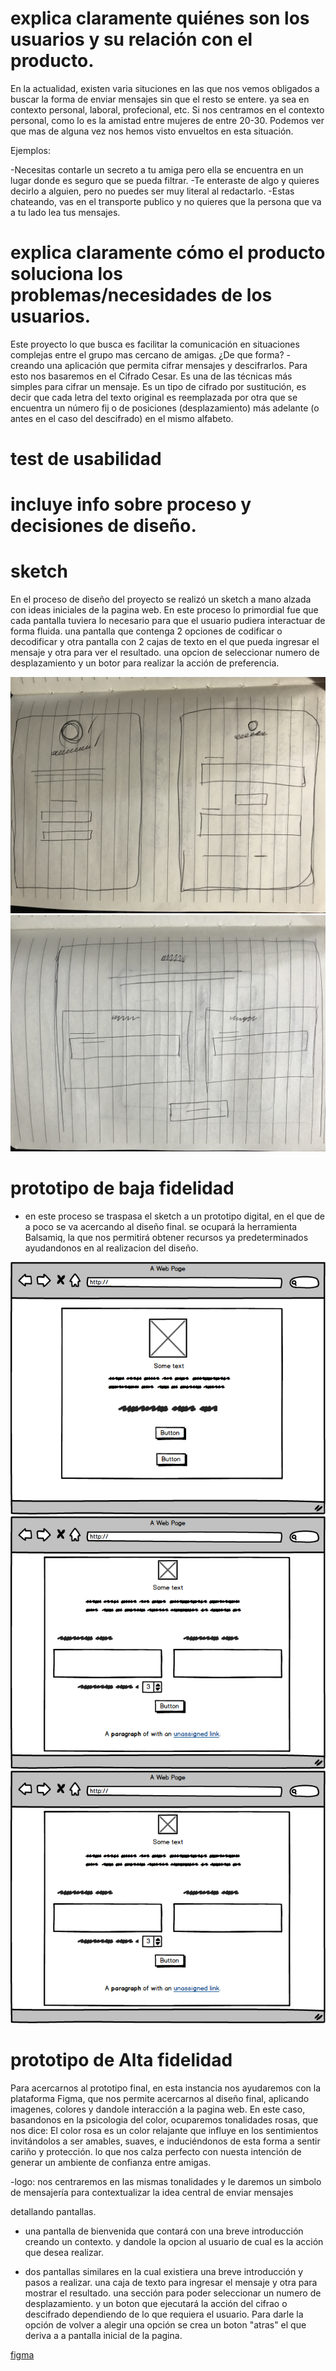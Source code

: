 
# explica claramente quiénes son los usuarios y su relación con el producto.

En la actualidad, existen varia situciones en las que nos vemos obligados a buscar la forma de enviar mensajes sin que el resto se entere. ya sea en contexto personal, laboral, profecional, etc.
Si nos centramos en el contexto personal, como lo es la amistad entre mujeres de entre 20-30. Podemos ver que mas de alguna vez nos hemos visto envueltos en esta situación. 

Ejemplos:

 -Necesitas contarle un secreto a tu amiga pero ella se encuentra en un lugar donde es seguro que se pueda filtrar. 
 -Te enteraste de algo y quieres decirlo a alguien, pero no puedes ser muy literal al redactarlo.
 -Estas chateando, vas en el transporte publico y no quieres que la persona que va a tu lado lea tus mensajes.

# explica claramente cómo el producto soluciona los problemas/necesidades de los usuarios.

Este proyecto lo que busca es facilitar la comunicación en situaciones complejas entre el grupo mas cercano de amigas. 
¿De que forma? - creando una aplicación que permita cifrar mensajes y descifrarlos. Para esto nos basaremos en el Cifrado Cesar. Es una de las técnicas más simples para cifrar un mensaje. Es un tipo de cifrado por sustitución, es decir que cada letra del texto original es reemplazada por otra que se encuentra un número fij
o de posiciones (desplazamiento) más adelante (o antes en el caso del descifrado) en el mismo alfabeto.


# test de usabilidad 



# incluye info sobre proceso y decisiones de diseño.

# sketch
En el proceso de diseño del proyecto se realizó un sketch a mano alzada con ideas iniciales de la pagina web. En este proceso lo primordial fue que cada pantalla tuviera lo necesario para que el usuario pudiera interactuar de forma fluida.
una pantalla que contenga 2 opciones de codificar o decodificar y otra pantalla con 2 cajas de texto en el que pueda ingresar el mensaje y otra para ver el resultado. una opcion de seleccionar numero de desplazamiento y un botor para realizar la acción de preferencia.


![prototiposketch](https://github.com/CamiPerezv/SCL012-Cipher/blob/master/src/img/sketch.jpg)
![prototiposketch2](https://github.com/CamiPerezv/SCL012-Cipher/blob/master/src/img/sketch2.jpg)

# prototipo de baja fidelidad

- en este proceso se traspasa el sketch a un prototipo digital, en el que de a poco se va acercando al diseño final. se ocupará la herramienta Balsamiq, la que nos permitirá obtener recursos ya predeterminados ayudandonos en al realizacion del diseño.

![prototipo1](https://github.com/CamiPerezv/SCL012-Cipher/blob/master/src/img/Mockup1.png?raw=true)
![prototipo2](https://github.com/CamiPerezv/SCL012-Cipher/blob/master/src/img/Mockup2.png?raw=true)
![prototipo3](https://github.com/CamiPerezv/SCL012-Cipher/blob/master/src/img/Mockup2.png?raw=true)



# prototipo de Alta fidelidad 

 Para acercarnos al prototipo final, en esta instancia nos ayudaremos con la plataforma Figma, que nos permite acercarnos al diseño final, aplicando imagenes, colores y dandole interacción a la pagina web. 
 En este caso, basandonos en la psicologia del color, ocuparemos tonalidades rosas, que nos dice: El color rosa es un color relajante que influye en los sentimientos invitándolos a ser amables, suaves, e induciéndonos de esta forma a sentir cariño y protección. lo que nos calza perfecto con nuesta intención de generar un ambiente de confianza entre amigas.

-logo: nos centraremos en las mismas tonalidades y le daremos un simbolo de mensajería para contextualizar la idea central de enviar mensajes

 detallando pantallas.
 
- una pantalla de bienvenida que contará con una breve introducción creando un contexto. y dandole la opcion al usuario de cual es la acción que desea realizar.

- dos pantallas similares en la cual existiera una breve introducción y pasos a realizar. una caja de texto para ingresar el mensaje y otra para mostrar el resultado. una sección para poder seleccionar un numero de desplazamiento. y un boton que ejecutará la acción del cifrao o descifrado dependiendo de lo que requiera el usuario. Para darle la opción de volver a alegir una opción se crea un boton "atras" el que deriva a a pantalla inicial de la pagina.



[figma](https://www.figma.com/proto/p3dzDdmuCbiN8qnkQxRnUc/cipher?node-id=3%3A2&scaling=scale-down)




